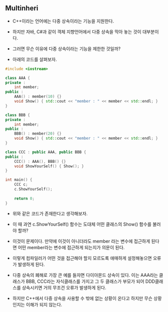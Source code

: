## Multinheri

- C++이라는 언어에는 다중 상속이라는 기능을 지원한다.
- 하지만 자바, C#과 같이 객체 지향언어에서 다중 상속을 막아 놓는 것이 대부분이다.
- 그러면 무슨 이유에 다중 상속이라는 기능을 제한한 것일까?

- 아래의 코드를 살펴보자.

```cpp
#include <iostream>

class AAA {
private :
    int member;
public :
    AAA() : member(10) {}
	void Show() { std::cout << "member : " << member << std::endl; }
}

class BBB {
private :
    int member;
public :
    BBB() : member(20) {}
    void Show() { std::cout << "member : " << member << std::endl; }
}

class CCC : public AAA, public BBB {
public :
    CCC() : AAA(), BBB() {}
    void ShowYourSelf() { Show(); }
}

int main() {
    CCC c;
    c.ShowYourSelf();
    
    return 0;
}
```

- 위와 같은 코드가 존재한다고 생각해보자.
- 이 때 과연 c.ShowYourSelf() 함수는 도대체 어떤 클래스의 Show() 함수를 불러야 할까?
- 이것이 문제이다. 만약에 이것이 아니더라도 member 라는 변수에 접근하게 된다면 어떤 member라는 변수에 접근하게 되는지가 의문이 된다.
- 이렇게 컴파일러가 어떤 것을 접근해야 할지 모르도록 애매하게 설정해놓으면 오류가 발생하게 된다.



- 다중 상속의 폐해로 가장 큰 예를 들자면 다이아몬드 상속이 있다. 이는 AAA라는 클래스가 BBB, CCC라는 자식클래스를 가지고 그 두 클래스가 부모가 되어 DDD클래스를 상속시키면 거의 무조건 오류가 발생하게 된다.
- 하지만 C++에서 다중 상속을 사용할 수 밖에 없는 상황이 온다고 하지만 무슨 상황인지는 이해가 되지 않는다.